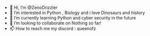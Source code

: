 - 👋 Hi, I’m @ZenoDrizzler
- 👀 I’m interested in Python , Biology and i love Dinosaurs and history
- 🌱 I’m currently learning Python and cyber  security in the future
- 💞️ I’m looking to collaborate on Nothing so far!
- 📫 How to reach me  my discord : queenofz

